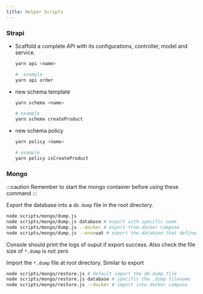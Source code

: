 ```yaml
---
title: Helper Scripts
---
```


### Strapi

- Scaffold a complete API with its configurations, controller, model and service.

  ```bash
  yarn api <name>

  #  example
  yarn api order
  ```

- new schema template

  ```bash
  yarn schema <name>

  # example
  yarn schema createProduct
  ```

- new schema policy

  ```bash
  yarn policy <name>

  # example
  yarn policy isCreateProduct
  ```

### Mongo

:::caution
Remember to start the mongo container before using these command
:::

Export the database into a `db.dump` file in the root directory.

```bash
node scripts/mongo/dump.js
node scripts/mongo/dump.js database # export with specific name
node scripts/mongo/dump.js --docker # export from docker compose
node scripts/mongo/dump.js --env=uat # export the database that defined in the .env.uat file
```

Console should print the logs of ouput if export success. Also check the file size of `*.dump` is not zero

Import the `*.dump` file at root directory. Similar to export

```bash
node scripts/mongo/restore.js # default import the db.dump file
node scripts/mongo/restore.js database # specific the .dump filename
node scripts/mongo/restore.js --docker # import into docker compose
```
